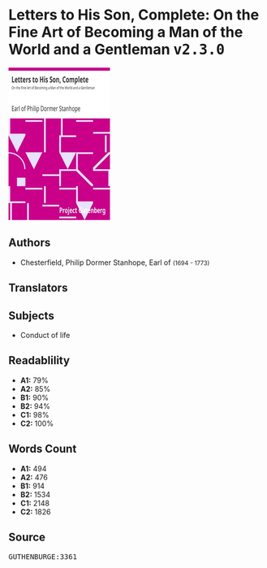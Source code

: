 # Letters to His Son, Complete: On the Fine Art of Becoming a Man of the World and a Gentleman <kbd>v2.3.0</kbd>

![](./cover.medium.jpg "")

## Authors


 - Chesterfield, Philip Dormer Stanhope, Earl of <small>(1694 - 1773)</small>

## Translators



## Subjects


 - Conduct of life

## Readablility


 - **A1:** 79%
 - **A2:** 85%
 - **B1:** 90%
 - **B2:** 94%
 - **C1:** 98%
 - **C2:** 100%

## Words Count


 - **A1:** 494
 - **A2:** 476
 - **B1:** 914
 - **B2:** 1534
 - **C1:** 2148
 - **C2:** 1826

## Source


<kbd>GUTHENBURGE:3361</kbd>
